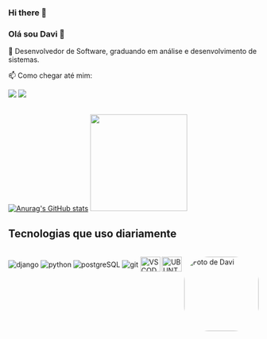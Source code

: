 ### Hi there 👋

### Olá sou Davi 👋
🔭 Desenvolvedor de Software, graduando em análise e desenvolvimento de sistemas.

📫 Como chegar até mim: 
 
 <div align="left">
 <a href = "mailto:daviteixeira077@gmail.com"><img src="https://img.shields.io/badge/-Gmail-%23333?style=for-the-badge&logo=gmail&logoColor=white" target="_blank"></a>
  <a href="https://www.linkedin.com/in/davi-magalh%C3%A3es-75b574257/" target="_blank"><img src="https://img.shields.io/badge/-LinkedIn-%230077B5?style=for-the-badge&logo=linkedin&logoColor=white" target="_blank"></a>
</div>

 <br>

[![Anurag's GitHub stats](https://github-readme-stats.vercel.app/api?username=Davimteixeira&show_icons=true&theme=merko)](https://github.com/anuraghazra/github-readme-stats)
<img height="195em" src="https://github-readme-stats.vercel.app/api/top-langs/?username=Davimteixeira&layout=compact&langs_count=16&theme=dark" />

## Tecnologias que uso diariamente

<div style="display: inline_block"><br>
  <img align="center" alt="django"  src="https://img.shields.io/badge/Django-092E20?style=for-the-badge&logo=django&logoColor=white" />
  <img align="center" alt="python"  src="https://img.shields.io/badge/Python-3776AB?style=for-the-badge&logo=python&logoColor=white" />
  <img align="center" alt="postgreSQL"  src="https://img.shields.io/badge/PostgreSQL-316192?style=for-the-badge&logo=postgresql&logoColor=white" />
  <img align="center" alt="git"  src="https://img.shields.io/badge/GIT-E44C30?style=for-the-badge&logo=git&logoColor=white" />
  <img align="right" alt="Foto de Davi" height="150" style="border-radius:50px;" src="https://github.com/Davimteixeira.png?width=676&height=676">
  <img align="center" alt="VSCODE" height="30" width="40" src="https://cdn.jsdelivr.net/gh/devicons/devicon/icons/vscode/vscode-original.svg">
  <img align="center" alt="UBUNTU" height="30" width="40" src="https://cdn.jsdelivr.net/gh/devicons/devicon/icons/ubuntu/ubuntu-plain.svg">
</div>

##
